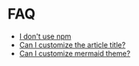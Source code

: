 # FAQ

- [I don't use npm](./faq/i_dont_use_npm.md)
- [Can I customize the article title?](./faq/can_i_customize_article_title.md)
- [Can I customize mermaid theme?](./faq/can_i_customize_mermaid_theme.md)
